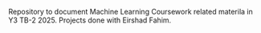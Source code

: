 Repository to document Machine Learning Coursework related materila in Y3 TB-2 2025. Projects done with Eirshad Fahim.
